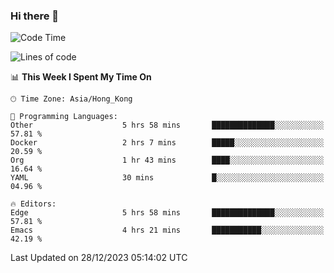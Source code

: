 ### Hi there 👋

<!--
**nicehiro/nicehiro** is a ✨ _special_ ✨ repository because its `README.md` (this file) appears on your GitHub profile.

Here are some ideas to get you started:

- 🔭 I’m currently working on ...
- 🌱 I’m currently learning ...
- 👯 I’m looking to collaborate on ...
- 🤔 I’m looking for help with ...
- 💬 Ask me about ...
- 📫 How to reach me: ...
- 😄 Pronouns: ...
- ⚡ Fun fact: ...
-->

<!--START_SECTION:waka-->
![Code Time](http://img.shields.io/badge/Code%20Time-180%20hrs%2056%20mins-blue)

![Lines of code](https://img.shields.io/badge/From%20Hello%20World%20I%27ve%20Written-2.6%20million%20lines%20of%20code-blue)

📊 **This Week I Spent My Time On** 

```text
🕑︎ Time Zone: Asia/Hong_Kong

💬 Programming Languages: 
Other                    5 hrs 58 mins       ██████████████░░░░░░░░░░░   57.81 % 
Docker                   2 hrs 7 mins        █████░░░░░░░░░░░░░░░░░░░░   20.59 % 
Org                      1 hr 43 mins        ████░░░░░░░░░░░░░░░░░░░░░   16.64 % 
YAML                     30 mins             █░░░░░░░░░░░░░░░░░░░░░░░░   04.96 % 

🔥 Editors: 
Edge                     5 hrs 58 mins       ██████████████░░░░░░░░░░░   57.81 % 
Emacs                    4 hrs 21 mins       ███████████░░░░░░░░░░░░░░   42.19 % 
```


 Last Updated on 28/12/2023 05:14:02 UTC
<!--END_SECTION:waka-->
